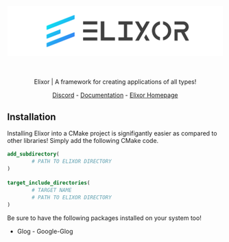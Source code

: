 <div align="center">
    <br />
    <br />
    <img src="resources/ElixorBanner.svg" />
    <br />
    <br />
    <br /> 
    <div>
        <p>Elixor | A framework for creating applications of all types!</p>
        <a href="https://discord.gg/b9vcR6evgG">Discord</a> - <a href="https://skylix.net/docs/elixor">Documentation</a> - <a href="https://skylix.net/projects/elixor">Elixor Homepage</a>
    </div>
</div>

## Installation
Installing Elixor into a CMake project is signifigantly easier as compared to other libraries! Simply add the following CMake code.
```cmake
add_subdirectory(
        # PATH TO ELIXOR DIRECTORY
)

target_include_directories(
        # TARGET NAME
        # PATH TO ELIXOR DIRECTORY
)
```

Be sure to have the following packages installed on your system too!
 - Glog - Google-Glog
